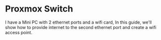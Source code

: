# Proxmox Switch

I have a Mini PC with 2 ethernet ports and a wifi card, In this guide, we'll show how to provide internet to the second ethernet port and create a wifi access point.
